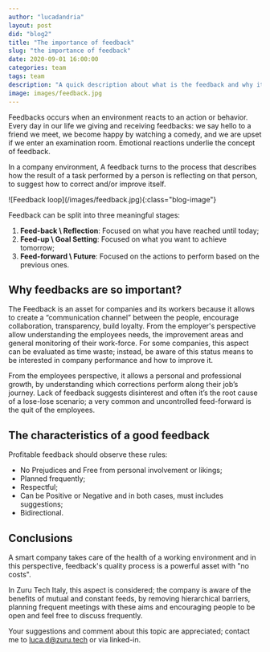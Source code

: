 ```yaml
---
author: "lucadandria"
layout: post
did: "blog2"
title: "The importance of feedback"
slug: "the importance of feedback"
date: 2020-09-01 16:00:00
categories: team
tags: team
description: "A quick description about what is the feedback and why it's so important"
image: images/feedback.jpg
---
```


Feedbacks occurs when an environment reacts to an action or behavior. Every day in our life we giving and receiving feedbacks: we say hello to a friend we meet, we become happy by watching a comedy, and we are upset if we enter an examination room. Emotional reactions underlie the concept of feedback.

In a company environment, A feedback turns to the process that describes how the result of a task performed by a person is reflecting on that person, to suggest how to correct and/or improve itself.

<div markdown="1" class="blog-image-container">
![Feedback loop](/images/feedback.jpg){:class="blog-image"}
</div>

Feedback can be split into three meaningful stages:

1. **Feed-back \ Reflection**: Focused on what you have reached until today;
2. **Feed-up \ Goal Setting**: Focused on what you want to achieve tomorrow;
3. **Feed-forward \ Future**: Focused on the actions to perform based on the previous ones.

## Why feedbacks are so important?

The Feedback is an asset for companies and its workers because it allows to create a “communication channel” between the people, encourage collaboration, transparency, build loyalty. From the employer's perspective allow understanding the employees needs, the improvement areas and general monitoring of their work-force. For some companies, this aspect can be evaluated as time waste; instead, be aware of this status means to be interested in company performance and how to improve it.

From the employees perspective, it allows a personal and professional growth, by understanding which corrections perform along their job’s journey. Lack of feedback suggests disinterest and often it’s the root cause of a lose-lose scenario; a very common and uncontrolled feed-forward is the quit of the employees.

## The characteristics of a good feedback

Profitable feedback should observe these rules:

- No Prejudices and Free from personal involvement or likings;
- Planned frequently;
- Respectful;
- Can be Positive or Negative and in both cases, must includes suggestions;
- Bidirectional.

## Conclusions

A smart company takes care of the health of a working environment and in this perspective, feedback's quality process is a powerful asset with "no costs".

In Zuru Tech Italy, this aspect is considered; the company is aware of the benefits of mutual and constant feeds, by removing hierarchical barriers, planning frequent meetings with these aims and encouraging people to be open and feel free to discuss frequently.

Your suggestions and comment about this topic are appreciated; contact me to luca.d@zuru.tech or via linked-in.
